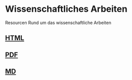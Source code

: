 # Wissenschaftliches Arbeiten
Resourcen Rund um das wissenschaftliche Arbeiten

## [HTML](https://gh.enea.software/wissenschaftliches_arbeiten/assets/wa/Wissenschaftliche_Arbeiten.html)

## [PDF](https://gh.enea.software/wissenschaftliches_arbeiten/assets/wa/Wissenschaftliche_Arbeiten.pdf)

## [MD](Wissenschaftlich_Arbeiten.md)
